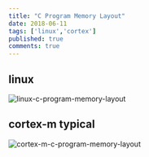 ```yaml
---
title: "C Program Memory Layout"
date: 2018-06-11
tags: ['linux','cortex']
published: true
comments: true
---
```


## linux

![linux-c-program-memory-layout](/assets/images/posts/linux-c-program-memory-layout.png)

## cortex-m typical

![cortex-m-c-program-memory-layout](/assets/images/posts/cortex-m-typical-program-memory-layout.png)
